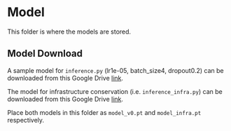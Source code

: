 # Model
This folder is where the models are stored.

## Model Download
A sample model for `inference.py` (lr1e-05, batch_size4, dropout0.2) can be downloaded from this Google Drive [link](https://drive.google.com/file/d/1dKKwpj43PWIg1xuNRbVlMQ4pWkKqL37j/view?usp=sharing).

The model for infrastructure conservation (i.e. `inference_infra.py`) can be downloaded from this Google Drive [link](https://drive.google.com/file/d/1dKKwpj43PWIg1xuNRbVlMQ4pWkKqL37j/view?usp=sharing).

Place both models in this folder as `model_v0.pt` and `model_infra.pt` respectively.